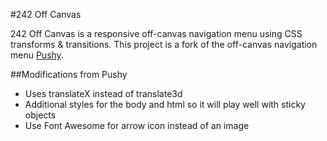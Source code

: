 #242 Off Canvas

242 Off Canvas is a responsive off-canvas navigation menu using CSS transforms & transitions. This project is a fork of the off-canvas navigation menu [Pushy](https://github.com/christophery/pushy).


##Modifications from Pushy

- Uses translateX instead of translate3d
- Additional styles for the body and html so it will play well with sticky objects
- Use Font Awesome for arrow icon instead of an image


